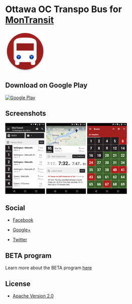 # Ottawa OC Transpo Bus for [MonTransit](https://github.com/mtransitapps/mtransit-for-android)

<img width="25%" height="25%" src="https://raw.githubusercontent.com/mtransitapps/ca-ottawa-oc-transpo-bus-android/master/pub/hi-res-app-icon.png"/>

## Download on Google Play

[![Google Play](https://developer.android.com/images/brand/en_app_rgb_wo_60.png)](https://play.google.com/store/apps/details?id=org.mtransit.android.ca_ottawa_oc_transpo_bus)

## Screenshots

<img width="25%" height="25%" src="https://raw.githubusercontent.com/mtransitapps/ca-ottawa-oc-transpo-bus-android/master/pub/screenshot-phone-1.png"/>
<img width="25%" height="25%" src="https://raw.githubusercontent.com/mtransitapps/ca-ottawa-oc-transpo-bus-android/master/pub/screenshot-phone-2.png"/>
<img width="25%" height="25%" src="https://raw.githubusercontent.com/mtransitapps/ca-ottawa-oc-transpo-bus-android/master/pub/screenshot-phone-3.png"/>

## Social

* [Facebook](https://www.facebook.com/MonTransit)

* [Google+](http://gplus.to/MonTransit/)

* [Twitter](https://twitter.com/montransit)

## BETA program

Learn more about the BETA program [here](https://github.com/mtransitapps/mtransit-for-android/wiki/BETA)

## License

* [Apache Version 2.0](http://www.apache.org/licenses/LICENSE-2.0.html)
